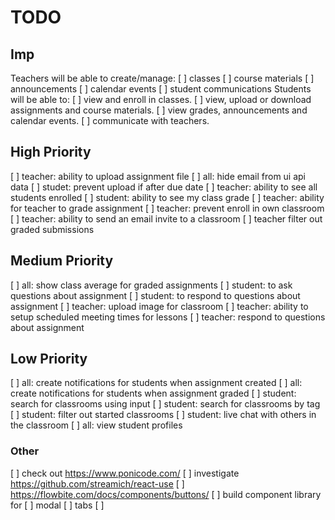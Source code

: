 # TODO

## Imp

Teachers will be able to create/manage:
[ ] classes
[ ] course materials
[ ] announcements
[ ] calendar events
[ ] student communications
Students will be able to:
[ ] view and enroll in classes.
[ ] view, upload or download assignments and course materials.
[ ] view grades, announcements and calendar events.
[ ] communicate with teachers.

## High Priority

[ ] teacher: ability to upload assignment file
[ ] all: hide email from ui api data
[ ] studet: prevent upload if after due date
[ ] teacher: ability to see all students enrolled
[ ] student: ability to see my class grade
[ ] teacher: ability for teacher to grade assignment
[ ] teacher: prevent enroll in own classroom
[ ] teacher: ability to send an email invite to a classroom
[ ] teacher filter out graded submissions

## Medium Priority

[ ] all: show class average for graded assignments
[ ] student: to ask questions about assignment
[ ] student: to respond to questions about assignment
[ ] teacher: upload image for classroom
[ ] teacher: ability to setup scheduled meeting times for lessons
[ ] teacher: respond to questions about assignment

## Low Priority

[ ] all: create notifications for students when assignment created
[ ] all: create notifications for students when assignment graded
[ ] student: search for classrooms using input
[ ] student: search for classrooms by tag
[ ] student: filter out started classrooms
[ ] student: live chat with others in the classroom
[ ] all: view student profiles

### Other

[ ] check out https://www.ponicode.com/
[ ] investigate https://github.com/streamich/react-use
[ ] https://flowbite.com/docs/components/buttons/
[ ] build component library for
[ ] modal
[ ] tabs
[ ]
